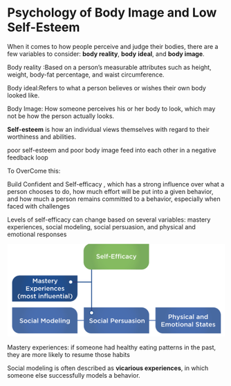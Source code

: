 # Psychology of Body Image and Low Self-Esteem

When it comes to how people perceive and judge their bodies, there are a few variables to consider: **body reality**, **body** **ideal**, and **body image**.

Body reality :Based on a person’s measurable attributes such as height, weight, body-fat percentage, and waist circumference.

Body ideal:Refers to what a person believes or wishes their own body looked like.

Body Image: How someone perceives his or her body to look, which may not be how the person actually looks.

**Self-esteem** is how an individual views themselves with regard to their worthiness and abilities.

poor self-esteem and poor body image feed into each other in a negative feedback loop

To OverCome this:

Build Confident  and Self-efficacy , which has a strong influence over what a person chooses to do, how much effort will be put into a given behavior, and how much a person remains committed to a behavior, especially when faced with challenges

Levels of self-efficacy can change based on several variables: mastery experiences, social modeling, social persuasion, and physical and emotional responses

![](../.gitbook/assets/screen-shot-2021-01-17-at-9.42.07-pm.png)



Mastery experiences:  if someone had healthy eating patterns in the past, they are more likely to resume those habits

Social modeling is often described as **vicarious experiences**, in which someone else successfully models a behavior. 



